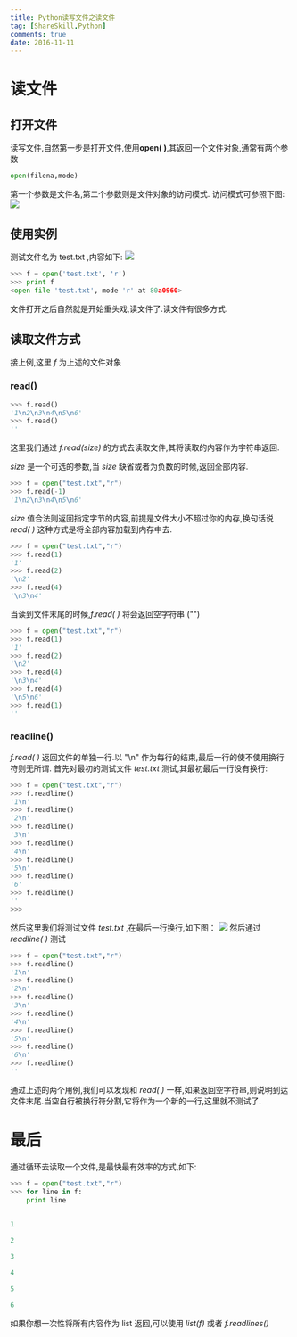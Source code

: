 ```yaml
---
title: Python读写文件之读文件
tag: [ShareSkill,Python]
comments: true
date: 2016-11-11
---
```




# 读文件
## 打开文件
读写文件,自然第一步是打开文件,使用**open( )**,其返回一个文件对象,通常有两个参数
```python
open(filena,mode)
```
第一个参数是文件名,第二个参数则是文件对象的访问模式.
访问模式可参照下图:
![](http://ww4.sinaimg.cn/large/d9e82fa4jw1f9ndo67e2sj20fu0dlmzh.jpg)

## 使用实例
测试文件名为 test.txt ,内容如下:
![](http://ww1.sinaimg.cn/large/d9e82fa4jw1f9ndwt2ewdj20ao051jrl.jpg)

```python
>>> f = open('test.txt', 'r')
>>> print f
<open file 'test.txt', mode 'r' at 80a0960>
```
文件打开之后自然就是开始重头戏,读文件了.读文件有很多方式.

## 读取文件方式
接上例,这里 *f* 为上述的文件对象

### read()

```python
>>> f.read()
'1\n2\n3\n4\n5\n6'
>>> f.read()
''
```
这里我们通过 *f.read(size)* 的方式去读取文件,其将读取的内容作为字符串返回.

*size* 是一个可选的参数,当 *size* 缺省或者为负数的时候,返回全部内容.

```python
>>> f = open("test.txt","r")
>>> f.read(-1)
'1\n2\n3\n4\n5\n6'
```

*size* 值合法则返回指定字节的内容,前提是文件大小不超过你的内存,换句话说 *read( )* 这种方式是将全部内容加载到内存中去.

```python
>>> f = open("test.txt","r")
>>> f.read(1)
'1'
>>> f.read(2)
'\n2'
>>> f.read(4)
'\n3\n4'
```

当读到文件末尾的时候,*f.read( )* 将会返回空字符串 ("")

```python
>>> f = open("test.txt","r")
>>> f.read(1)
'1'
>>> f.read(2)
'\n2'
>>> f.read(4)
'\n3\n4'
>>> f.read(4)
'\n5\n6'
>>> f.read(1)
''
```

### readline()
*f.read( )* 返回文件的单独一行.以 "\n" 作为每行的结束,最后一行的使不使用换行符则无所谓.
首先对最初的测试文件 *test.txt* 测试,其最初最后一行没有换行:

```python
>>> f = open("test.txt","r")
>>> f.readline()
'1\n'
>>> f.readline()
'2\n'
>>> f.readline()
'3\n'
>>> f.readline()
'4\n'
>>> f.readline()
'5\n'
>>> f.readline()
'6'
>>> f.readline()
''
>>> 
```

然后这里我们将测试文件 *test.txt* ,在最后一行换行,如下图：
![](http://ww3.sinaimg.cn/large/d9e82fa4jw1f9nv9d7ehnj208t0530sq.jpg)
然后通过 *readline( )* 测试
```python
>>> f = open("test.txt","r")
>>> f.readline()
'1\n'
>>> f.readline()
'2\n'
>>> f.readline()
'3\n'
>>> f.readline()
'4\n'
>>> f.readline()
'5\n'
>>> f.readline()
'6\n'
>>> f.readline()
''
```

通过上述的两个用例,我们可以发现和 *read( )* 一样,如果返回空字符串,则说明到达文件末尾.当空白行被换行符分割,它将作为一个新的一行,这里就不测试了.

# 最后
通过循环去读取一个文件,是最快最有效率的方式,如下:
```python
>>> f = open("test.txt","r")
>>> for line in f:
	print line

	
1

2

3

4

5

6
```
如果你想一次性将所有内容作为 list 返回,可以使用 *list(f)* 或者 *f.readlines()*